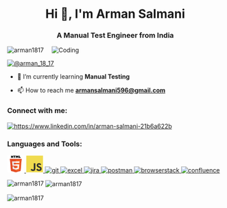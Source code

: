 
<h1 align="center">Hi 👋, I'm Arman Salmani</h1>
<h3 align="center">A Manual Test Engineer from India</h3>
<img align="right" alt="Coding" width="400" src="https://camo.githubusercontent.com/19db51af5f90f1b152bc0b9078f5fe97053955be5074f03f17019c70345bdcdb/68747470733a2f2f6d69726f2e6d656469756d2e636f6d2f6d61782f313336302f302a37513379765349765f7430696f4a2d5a2e676966">

<p align="left"> <img src="https://komarev.com/ghpvc/?username=arman1817&label=Profile%20views&color=0e75b6&style=flat" alt="arman1817" /> </p>

<p align="left"> <a href="https://twitter.com/@arman_18_17" target="blank"><img src="https://img.shields.io/twitter/follow/@arman_18_17?logo=twitter&style=for-the-badge" alt="@arman_18_17" /></a> </p>

- 🌱 I’m currently learning **Manual Testing**

- 📫 How to reach me **armansalmani596@gmail.com**


<h3 align="left">Connect with me:</h3>
<p align="left">
<a href="https://www.linkedin.com/in/arman-salmani-21b6a622b/" target="blank"><img align="center" src="https://raw.githubusercontent.com/rahuldkjain/github-profile-readme-generator/master/src/images/icons/Social/linked-in-alt.svg" alt="https://www.linkedin.com/in/arman-salmani-21b6a622b" height="30" width="40" /></a>
<h3 align="left">Languages and Tools:</h3>
<p align="left">
  <a href="https://www.w3.org/html/" target="_blank" rel="noreferrer"> 
    <img src="https://raw.githubusercontent.com/devicons/devicon/master/icons/html5/html5-original-wordmark.svg" alt="html5" width="40" height="40"/> 
  </a> 
  <a href="https://developer.mozilla.org/en-US/docs/Web/JavaScript" target="_blank" rel="noreferrer"> 
    <img src="https://raw.githubusercontent.com/devicons/devicon/master/icons/javascript/javascript-original.svg" alt="javascript" width="40" height="40"/> 
  </a> 
  <a href="https://git-scm.com/" target="_blank" rel="noreferrer"> 
    <img src="https://www.vectorlogo.zone/logos/git-scm/git-scm-icon.svg" alt="git" width="40" height="40"/> 
  </a>
  <a href="https://www.microsoft.com/en-us/microsoft-365/excel" target="_blank" rel="noreferrer"> 
    <img src="https://cdn.worldvectorlogo.com/logos/microsoft-excel-2013.svg" alt="excel" width="40" height="40"/> 
  </a>
  <a href="https://www.atlassian.com/software/jira" target="_blank" rel="noreferrer"> 
    <img src="https://cdn.worldvectorlogo.com/logos/jira-1.svg" alt="jira" width="40" height="40"/> 
  </a>
  <a href="https://www.postman.com/" target="_blank" rel="noreferrer"> 
    <img src="https://www.vectorlogo.zone/logos/getpostman/getpostman-icon.svg" alt="postman" width="40" height="40"/> 
  </a>
  <a href="https://www.browserstack.com/" target="_blank" rel="noreferrer"> 
    <img src="https://www.vectorlogo.zone/logos/browserstack/browserstack-icon.svg" alt="browserstack" width="40" height="40"/> 
  </a>
  <a href="https://www.atlassian.com/software/confluence" target="_blank" rel="noreferrer"> 
    <img src="https://cdn.worldvectorlogo.com/logos/confluence.svg" alt="confluence" width="40" height="40"/> 
  </a>
</p>
<p><img align="left" src="https://github-readme-stats.vercel.app/api/top-langs?username=arman1817&show_icons=true&locale=en&layout=compact" alt="arman1817" /></p>

<p>&nbsp;<img align="center" src="https://github-readme-stats.vercel.app/api?username=arman1817&show_icons=true&locale=en" alt="arman1817" /></p>

<p><img align="center" src="https://github-readme-streak-stats.herokuapp.com/?user=arman1817&" alt="arman1817" /></p>
